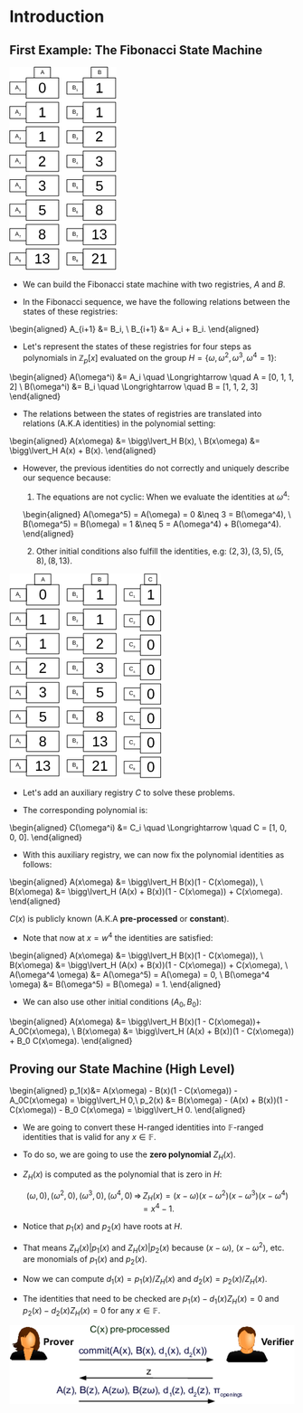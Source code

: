 # Introduction

## First Example: The Fibonacci State Machine

![Fibonacci Sequence](figures/fibonacci-sequence.pdf.png)

- We can build the Fibonacci state machine with two registries, $A$ and $B$.

- In the Fibonacci sequence, we have the following relations between the states of these registries:

\begin{aligned}
A_{i+1} &= B_i, \\
B_{i+1} &= A_i + B_i.
\end{aligned}

- Let's represent the states of these registries for four steps as polynomials in $\mathbb{Z}_p[x]$ evaluated on the group $H = \{\omega, \omega^2, \omega^3, \omega^4 = 1\}$:

\begin{aligned}
A(\omega^i) &= A_i \quad \Longrightarrow \quad A = [0, 1, 1, 2] \\
B(\omega^i) &= B_i \quad \Longrightarrow \quad B = [1, 1, 2, 3]
\end{aligned}

- The relations between the states of registries are translated into relations (A.K.A identities) in the polynomial setting:

\begin{aligned}
A(x\omega) &= \bigg\lvert_H B(x), \\
B(x\omega) &= \bigg\lvert_H A(x) + B(x).
\end{aligned}

- However, the previous identities do not correctly and uniquely describe our sequence because:

    1.  The equations are not cyclic: When we evaluate the identities at $\omega^4$:

    \begin{aligned}
    A(\omega^5) = A(\omega) = 0 &\neq 3 = B(\omega^4), \\
    B(\omega^5) = B(\omega) = 1 &\neq 5 = A(\omega^4) + B(\omega^4).
    \end{aligned}

    2.  Other initial conditions also fulfill the identities, e.g: $(2,3),(3,5),(5,8),(8,13)$.

![Fibonacci Sequence](figures/fibonacci-sequence-aux.pdf.png)

- Let's add an auxiliary registry $C$ to solve these problems.

- The corresponding polynomial is:

\begin{aligned}
C(\omega^i) &= C_i \quad \Longrightarrow \quad C = [1, 0, 0, 0].
\end{aligned}

- With this auxiliary registry, we can now fix the polynomial identities as follows:

\begin{aligned}
A(x\omega) &= \bigg\lvert_H B(x)(1 - C(x\omega)), \\
B(x\omega) &= \bigg\lvert_H (A(x) + B(x))(1 - C(x\omega)) + C(x\omega).
\end{aligned}

$C(x)$ is publicly known (A.K.A **pre-processed** or **constant**).

- Note that now at $x = w^4$ the identities are satisfied:

\begin{aligned}
A(x\omega) &= \bigg\lvert_H B(x)(1 - C(x\omega)), \\
B(x\omega) &= \bigg\lvert_H (A(x) + B(x))(1 - C(x\omega)) + C(x\omega), \\
A(\omega^4 \omega) &= A(\omega^5) = A(\omega) = 0, \\
B(\omega^4 \omega) &= B(\omega^5) = B(\omega) = 1.
\end{aligned}

- We can also use other initial conditions $(A_0, B_0)$:

\begin{aligned}
A(x\omega) &= \bigg\lvert_H B(x)(1 - C(x\omega))+ A_0C(x\omega), \\
B(x\omega) &= \bigg\lvert_H (A(x) + B(x))(1 - C(x\omega)) + B_0 C(x\omega).
\end{aligned}

## Proving our State Machine (High Level)

\begin{aligned}
p_1(x)&= A(x\omega) - B(x)(1 - C(x\omega)) - A_0C(x\omega) = \bigg\lvert_H 0,\\
p_2(x) &= B(x\omega) - (A(x) + B(x))(1 - C(x\omega)) - B_0 C(x\omega) = \bigg\lvert_H 0.
\end{aligned}

- We are going to convert these H-ranged identities into $\mathbb{F}$-ranged identities that is valid for any $x \in \mathbb{F}$.

- To do so, we are going to use the **zero polynomial** $Z_H(x)$.

- $Z_H(x)$ is computed as the polynomial that is zero in $H$:

  $$
  (\omega,0), (\omega^2,0), (\omega^3,0), (\omega^4,0) \, \Longrightarrow \, Z_H(x) = (x-\omega)(x-\omega^2)(x-\omega^3)(x-\omega^4) = x^4-1.
  $$

- Notice that $p_1(x)$ and $p_2(x)$ have roots at $H$.

- That means $Z_H(x) | p_1(x)$ and $Z_H(x) | p_2(x)$ because $(x-\omega)$, $(x-\omega^2)$, etc. are monomials of $p_1(x)$ and $p_2(x)$.

- Now we can compute $d_1(x) = p_1(x) / Z_H(x)$ and $d_2(x) = p_2(x) / Z_H(x)$.

- The identities that need to be checked are $p_1(x) - d_1(x)Z_H(x) = 0$ and $p_2(x) - d_2(x)Z_H(x) = 0$ for any $x \in \mathbb{F}$.

![Fibonacci Sequence](figures/proving-fibonacci.pdf.png)

